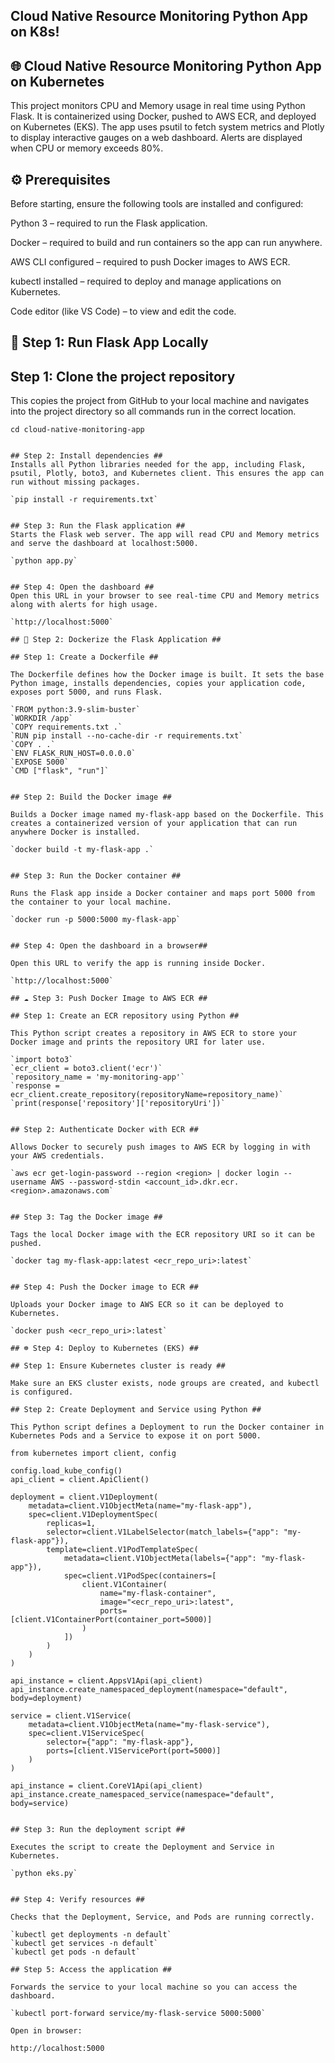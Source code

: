 ## Cloud Native Resource Monitoring Python App on K8s! ##

## 🌐 Cloud Native Resource Monitoring Python App on Kubernetes ##

This project monitors CPU and Memory usage in real time using Python Flask.
It is containerized using Docker, pushed to AWS ECR, and deployed on Kubernetes (EKS).
The app uses psutil to fetch system metrics and Plotly to display interactive gauges on a web dashboard. Alerts are displayed when CPU or memory exceeds 80%.

## ⚙️ Prerequisites ##

Before starting, ensure the following tools are installed and configured:

Python 3 – required to run the Flask application.

Docker – required to build and run containers so the app can run anywhere.

AWS CLI configured – required to push Docker images to AWS ECR.

kubectl installed – required to deploy and manage applications on Kubernetes.

Code editor (like VS Code) – to view and edit the code.

## 🚀 Step 1: Run Flask App Locally ##

## Step 1: Clone the project repository ##

This copies the project from GitHub to your local machine and navigates into the project directory so all commands run in the correct location.

```git clone <repository_url>
cd cloud-native-monitoring-app


## Step 2: Install dependencies ##
Installs all Python libraries needed for the app, including Flask, psutil, Plotly, boto3, and Kubernetes client. This ensures the app can run without missing packages.

`pip install -r requirements.txt`


## Step 3: Run the Flask application ##
Starts the Flask web server. The app will read CPU and Memory metrics and serve the dashboard at localhost:5000.

`python app.py`


## Step 4: Open the dashboard ##
Open this URL in your browser to see real-time CPU and Memory metrics along with alerts for high usage.

`http://localhost:5000`

## 🐳 Step 2: Dockerize the Flask Application ##

## Step 1: Create a Dockerfile ##

The Dockerfile defines how the Docker image is built. It sets the base Python image, installs dependencies, copies your application code, exposes port 5000, and runs Flask.

`FROM python:3.9-slim-buster`
`WORKDIR /app`
`COPY requirements.txt .`
`RUN pip install --no-cache-dir -r requirements.txt`
`COPY . .`
`ENV FLASK_RUN_HOST=0.0.0.0`
`EXPOSE 5000`
`CMD ["flask", "run"]`


## Step 2: Build the Docker image ##

Builds a Docker image named my-flask-app based on the Dockerfile. This creates a containerized version of your application that can run anywhere Docker is installed.

`docker build -t my-flask-app .`


## Step 3: Run the Docker container ##

Runs the Flask app inside a Docker container and maps port 5000 from the container to your local machine.

`docker run -p 5000:5000 my-flask-app`


## Step 4: Open the dashboard in a browser##

Open this URL to verify the app is running inside Docker.

`http://localhost:5000`

## ☁️ Step 3: Push Docker Image to AWS ECR ##

## Step 1: Create an ECR repository using Python ##

This Python script creates a repository in AWS ECR to store your Docker image and prints the repository URI for later use.

`import boto3`
`ecr_client = boto3.client('ecr')`
`repository_name = 'my-monitoring-app'`
`response = ecr_client.create_repository(repositoryName=repository_name)`
`print(response['repository']['repositoryUri'])`


## Step 2: Authenticate Docker with ECR ##

Allows Docker to securely push images to AWS ECR by logging in with your AWS credentials.

`aws ecr get-login-password --region <region> | docker login --username AWS --password-stdin <account_id>.dkr.ecr.<region>.amazonaws.com`


## Step 3: Tag the Docker image ##

Tags the local Docker image with the ECR repository URI so it can be pushed.

`docker tag my-flask-app:latest <ecr_repo_uri>:latest`


## Step 4: Push the Docker image to ECR ##

Uploads your Docker image to AWS ECR so it can be deployed to Kubernetes.

`docker push <ecr_repo_uri>:latest`

## ☸️ Step 4: Deploy to Kubernetes (EKS) ##

## Step 1: Ensure Kubernetes cluster is ready ##

Make sure an EKS cluster exists, node groups are created, and kubectl is configured.

## Step 2: Create Deployment and Service using Python ##

This Python script defines a Deployment to run the Docker container in Kubernetes Pods and a Service to expose it on port 5000.

from kubernetes import client, config

config.load_kube_config()
api_client = client.ApiClient()

deployment = client.V1Deployment(
    metadata=client.V1ObjectMeta(name="my-flask-app"),
    spec=client.V1DeploymentSpec(
        replicas=1,
        selector=client.V1LabelSelector(match_labels={"app": "my-flask-app"}),
        template=client.V1PodTemplateSpec(
            metadata=client.V1ObjectMeta(labels={"app": "my-flask-app"}),
            spec=client.V1PodSpec(containers=[
                client.V1Container(
                    name="my-flask-container",
                    image="<ecr_repo_uri>:latest",
                    ports=[client.V1ContainerPort(container_port=5000)]
                )
            ])
        )
    )
)

api_instance = client.AppsV1Api(api_client)
api_instance.create_namespaced_deployment(namespace="default", body=deployment)

service = client.V1Service(
    metadata=client.V1ObjectMeta(name="my-flask-service"),
    spec=client.V1ServiceSpec(
        selector={"app": "my-flask-app"},
        ports=[client.V1ServicePort(port=5000)]
    )
)

api_instance = client.CoreV1Api(api_client)
api_instance.create_namespaced_service(namespace="default", body=service)


## Step 3: Run the deployment script ##

Executes the script to create the Deployment and Service in Kubernetes.

`python eks.py`


## Step 4: Verify resources ##

Checks that the Deployment, Service, and Pods are running correctly.

`kubectl get deployments -n default`
`kubectl get services -n default`
`kubectl get pods -n default`

## Step 5: Access the application ##

Forwards the service to your local machine so you can access the dashboard.

`kubectl port-forward service/my-flask-service 5000:5000`

Open in browser:

http://localhost:5000